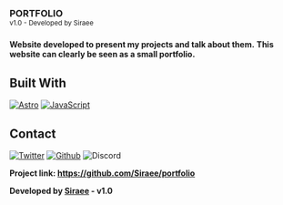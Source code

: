 <div style="line-height: 1px; display:flex; align-items: center;">

  <div>
  <h3 align="left" style="text-transform: uppercase;">Portfolio</h3>

  <small>v1.0 - Developed by Siraee</small>
  <br />
  </div>
</div>

**Website developed to present my projects and talk about them.**
**This website can clearly be seen as a small portfolio.**


## Built With

[![Astro](https://img.shields.io/badge/astro-%23323330.svg?style=for-the-badge&logo=astro)](https://nodejs.org/en/)
[![JavaScript](https://img.shields.io/badge/javascript-%23323330.svg?style=for-the-badge&logo=javascript&logoColor=%23F7DF1E)](https://developer.mozilla.org/fr/docs/Web/JavaScript)


## Contact

[![Twitter](https://img.shields.io/badge/Twitter-1c98eb?style=for-the-badge&logo=twitter&logoColor=white)](https://twitter.com/SiraeeDev)
[![Github](https://img.shields.io/badge/github-0d1117?style=for-the-badge&logo=github&logoColor=white)](https://github.com/Siraee)
![Discord](https://img.shields.io/badge/Discord-Siraee%232463-5662f6?style=for-the-badge&logo=discord&logoColor=white)

**Project link: https://github.com/Siraee/portfolio**

**Developed by [Siraee](https://github.com/Siraee) - v1.0**